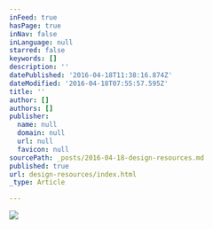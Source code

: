 ```yaml
---
inFeed: true
hasPage: true
inNav: false
inLanguage: null
starred: false
keywords: []
description: ''
datePublished: '2016-04-18T11:38:16.874Z'
dateModified: '2016-04-18T07:55:57.595Z'
title: ''
author: []
authors: []
publisher:
  name: null
  domain: null
  url: null
  favicon: null
sourcePath: _posts/2016-04-18-design-resources.md
published: true
url: design-resources/index.html
_type: Article

---
```

![](https://the-grid-user-content.s3-us-west-2.amazonaws.com/b21eef21-8aa6-4fa5-892e-161a480dc4d5.jpg)